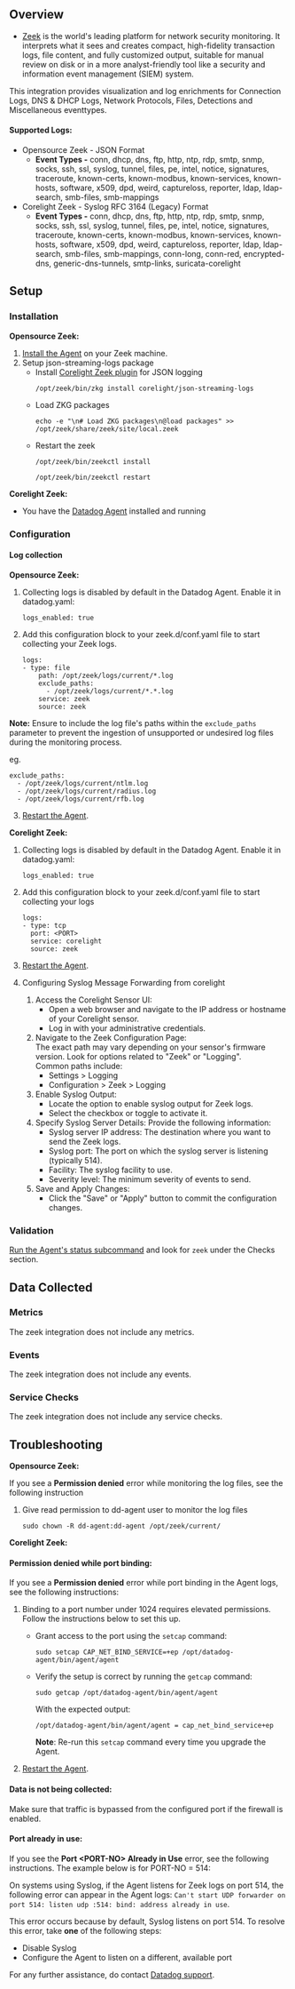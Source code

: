 ## Overview

* [Zeek][6] is the world's leading platform for network security monitoring. It interprets what it sees and creates compact, high-fidelity transaction logs, file content, and fully customized output, suitable for manual review on disk or in a more analyst-friendly tool like a security and information event management (SIEM) system.

This integration provides visualization and log enrichments for Connection Logs, DNS & DHCP Logs, Network Protocols, Files, Detections and Miscellaneous eventtypes.

#### Supported Logs:

- Opensource Zeek - JSON Format
  - **Event Types -** conn, dhcp, dns, ftp, http, ntp, rdp, smtp, snmp, socks, ssh, ssl, syslog, tunnel, files, pe, intel, notice, signatures, traceroute, known-certs, known-modbus, known-services, known-hosts, software, x509, dpd, weird, captureloss, reporter, ldap, ldap-search, smb-files, smb-mappings
- Corelight Zeek - Syslog RFC 3164 (Legacy) Format
  - **Event Types -** conn, dhcp, dns, ftp, http, ntp, rdp, smtp, snmp, socks, ssh, ssl, syslog, tunnel, files, pe, intel, notice, signatures, traceroute, known-certs, known-modbus, known-services, known-hosts, software, x509, dpd, weird, captureloss, reporter, ldap, ldap-search, smb-files, smb-mappings, conn-long, conn-red, encrypted-dns, generic-dns-tunnels, smtp-links, suricata-corelight

## Setup

### Installation

**Opensource Zeek:**
1. [Install the Agent][4] on your Zeek machine.
2. Setup json-streaming-logs package
   - Install [Corelight Zeek plugin][5] for JSON logging
     ```
     /opt/zeek/bin/zkg install corelight/json-streaming-logs
     ```
   - Load ZKG packages
     ```
     echo -e "\n# Load ZKG packages\n@load packages" >> /opt/zeek/share/zeek/site/local.zeek
     ```
   - Restart the zeek
     ```
     /opt/zeek/bin/zeekctl install
     ```
     ```
     /opt/zeek/bin/zeekctl restart
     ```

**Corelight Zeek:**
* You have the [Datadog Agent][4] installed and running

### Configuration

#### Log collection

**Opensource Zeek:**
1. Collecting logs is disabled by default in the Datadog Agent. Enable it in datadog.yaml:
    ```
    logs_enabled: true
    ```

2. Add this configuration block to your zeek.d/conf.yaml file to start collecting your Zeek logs.
    ```
    logs:
    - type: file
        path: /opt/zeek/logs/current/*.log
        exclude_paths:
          - /opt/zeek/logs/current/*.*.log
        service: zeek
        source: zeek
    ```
**Note:** Ensure to include the log file's paths within the `exclude_paths` parameter to prevent the ingestion of unsupported or undesired log files during the monitoring process.
  
eg.
  ```
  exclude_paths:
    - /opt/zeek/logs/current/ntlm.log
    - /opt/zeek/logs/current/radius.log
    - /opt/zeek/logs/current/rfb.log
  ```

3. [Restart the Agent][1].

**Corelight Zeek:**
1. Collecting logs is disabled by default in the Datadog Agent. Enable it in datadog.yaml:
    ```
    logs_enabled: true
    ```

2. Add this configuration block to your zeek.d/conf.yaml file to start collecting your logs
    ```
    logs:
    - type: tcp
      port: <PORT>
      service: corelight
      source: zeek
    ```

3. [Restart the Agent][1].

4. Configuring Syslog Message Forwarding from corelight
    1. Access the Corelight Sensor UI:  
       - Open a web browser and navigate to the IP address or hostname of your Corelight sensor.
       - Log in with your administrative credentials.
    2. Navigate to the Zeek Configuration Page:  
       The exact path may vary depending on your sensor's firmware version. Look for options related to "Zeek" or "Logging".  
       Common paths include:  
        - Settings > Logging
        - Configuration > Zeek > Logging
    3. Enable Syslog Output:
        - Locate the option to enable syslog output for Zeek logs.
        - Select the checkbox or toggle to activate it.
    4. Specify Syslog Server Details:
       Provide the following information:
       - Syslog server IP address: The destination where you want to send the Zeek logs.
       - Syslog port: The port on which the syslog server is listening (typically 514).
       - Facility: The syslog facility to use.
       - Severity level: The minimum severity of events to send.
    5. Save and Apply Changes:  
       - Click the "Save" or "Apply" button to commit the configuration changes.


### Validation

[Run the Agent's status subcommand][2] and look for `zeek` under the Checks section.

## Data Collected

### Metrics

The zeek integration does not include any metrics.

### Events

The zeek integration does not include any events.

### Service Checks

The zeek integration does not include any service checks.

## Troubleshooting

**Opensource Zeek:**

If you see a **Permission denied** error while monitoring the log files, see the following instruction

   1. Give read permission to dd-agent user to monitor the log files
      ```
      sudo chown -R dd-agent:dd-agent /opt/zeek/current/
      ```
**Corelight Zeek:**

#### Permission denied while port binding:

If you see a **Permission denied** error while port binding in the Agent logs, see the following instructions:

   1. Binding to a port number under 1024 requires elevated permissions. Follow the instructions below to set this up.

      - Grant access to the port using the `setcap` command:

         ```
         sudo setcap CAP_NET_BIND_SERVICE=+ep /opt/datadog-agent/bin/agent/agent
         ```

      - Verify the setup is correct by running the `getcap` command:

         ```
         sudo getcap /opt/datadog-agent/bin/agent/agent
         ```

         With the expected output:

         ```
         /opt/datadog-agent/bin/agent/agent = cap_net_bind_service+ep
         ```

         **Note**: Re-run this `setcap` command every time you upgrade the Agent.

   2. [Restart the Agent][1].

#### Data is not being collected:

Make sure that traffic is bypassed from the configured port if the firewall is enabled.

#### Port already in use:

If you see the **Port <PORT-NO\> Already in Use** error, see the following instructions. The example below is for PORT-NO = 514:

On systems using Syslog, if the Agent listens for Zeek logs on port 514, the following error can appear in the Agent logs: `Can't start UDP forwarder on port 514: listen udp :514: bind: address already in use`.

This error occurs because by default, Syslog listens on port 514. To resolve this error, take **one** of the following steps:
- Disable Syslog
- Configure the Agent to listen on a different, available port

For any further assistance, do contact [Datadog support][3].

[1]: https://docs.datadoghq.com/agent/guide/agent-commands/#start-stop-and-restart-the-agent
[2]: https://docs.datadoghq.com/agent/guide/agent-commands/#agent-status-and-information
[3]: https://docs.datadoghq.com/help/
[4]: https://docs.datadoghq.com/agent/
[5]: https://github.com/corelight/json-streaming-logs
[6]: https://zeek.org/
